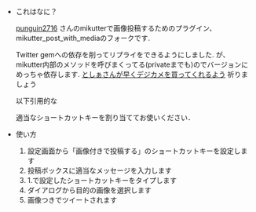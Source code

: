 * これはなに？

  [punguin2716](https://github.com/penguin2716) さんのmikutterで画像投稿するためのプラグイン、mikutter_post_with_mediaのフォークです.

  Twitter gemへの依存を削ってリプライをできるようにしました. が、mikutter内部のメソッドを呼びまくってる(privateまでも)のでバージョンにめっちゃ依存します. [としぁさんが早くデジカメを買ってくれるよう](https://twitter.com/toshi_a/status/318009708965408769) 祈りましょう

  以下引用的な
 
  適当なショートカットキーを割り当ててお使いください．


* 使い方
  1. 設定画面から「画像付きで投稿する」のショートカットキーを設定します
  2. 投稿ボックスに適当なメッセージを入力します
  3. 1.で設定したショートカットキーをタイプします
  4. ダイアログから目的の画像を選択します
  5. 画像つきでツイートされます

